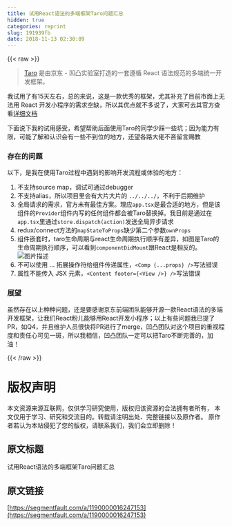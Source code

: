 ```yaml
---
title: 试用React语法的多端框架Taro问题汇总
hidden: true
categories: reprint
slug: 191939fb
date: 2018-11-13 02:30:09
---
```


{{< raw >}}
<blockquote><a href="https://github.com/NervJS/taro" rel="nofollow noreferrer">Taro</a> &#x662F;&#x7531;&#x4EAC;&#x4E1C; - &#x51F9;&#x51F8;&#x5B9E;&#x9A8C;&#x5BA4;&#x6253;&#x9020;&#x7684;&#x4E00;&#x5957;&#x9075;&#x5FAA; React &#x8BED;&#x6CD5;&#x89C4;&#x8303;&#x7684;&#x591A;&#x7AEF;&#x7EDF;&#x4E00;&#x5F00;&#x53D1;&#x6846;&#x67B6;&#x3002;</blockquote><p>&#x6211;&#x8BD5;&#x7528;&#x4E86;&#x6709;15&#x5929;&#x5DE6;&#x53F3;&#xFF0C;&#x603B;&#x7684;&#x6765;&#x8BF4;&#xFF0C;&#x8FD9;&#x662F;&#x4E00;&#x6B3E;&#x4F18;&#x79C0;&#x7684;&#x6846;&#x67B6;&#xFF0C;&#x5C24;&#x5176;&#x8865;&#x5145;&#x4E86;&#x76EE;&#x524D;&#x5E02;&#x9762;&#x4E0A;&#x65E0;&#x6CD5;&#x7528; React &#x5F00;&#x53D1;&#x5C0F;&#x7A0B;&#x5E8F;&#x7684;&#x9700;&#x6C42;&#x7A7A;&#x7F3A;&#xFF0C;&#x6240;&#x4EE5;&#x5176;&#x4F18;&#x70B9;&#x5C31;&#x4E0D;&#x591A;&#x8BF4;&#x4E86;&#xFF0C;&#x5927;&#x5BB6;&#x53EF;&#x53BB;&#x5176;&#x5B98;&#x65B9;&#x67E5;&#x770B;<a href="https://taro.aotu.io/" rel="nofollow noreferrer">&#x8BE6;&#x7EC6;&#x6587;&#x6863;</a></p><p>&#x4E0B;&#x9762;&#x8BF4;&#x4E0B;&#x6211;&#x7684;&#x8BD5;&#x7528;&#x611F;&#x53D7;&#xFF0C;&#x5E0C;&#x671B;&#x5E2E;&#x52A9;&#x540E;&#x9762;&#x4F7F;&#x7528;Taro&#x7684;&#x540C;&#x5B66;&#x5C11;&#x8E29;&#x4E00;&#x4E9B;&#x5751;&#xFF1B;&#x56E0;&#x4E3A;&#x80FD;&#x529B;&#x6709;&#x9650;&#xFF0C;&#x53EF;&#x80FD;&#x4E86;&#x89E3;&#x548C;&#x8BA4;&#x8BC6;&#x4F1A;&#x6709;&#x4E00;&#x4E9B;&#x4E0D;&#x5230;&#x4F4D;&#x7684;&#x5730;&#x65B9;&#xFF0C;&#x8FD8;&#x671B;&#x5404;&#x8DEF;&#x5927;&#x4F6C;&#x4E0D;&#x541D;&#x7559;&#x8A00;&#x8D50;&#x6559;</p><h3>&#x5B58;&#x5728;&#x7684;&#x95EE;&#x9898;</h3><p>&#x4EE5;&#x4E0B;&#xFF0C;&#x662F;&#x6211;&#x5728;&#x4F7F;&#x7528;Taro&#x8FC7;&#x7A0B;&#x4E2D;&#x9047;&#x5230;&#x7684;&#x5F71;&#x54CD;&#x5F00;&#x53D1;&#x6D41;&#x7A0B;&#x6216;&#x4F53;&#x9A8C;&#x7684;&#x5730;&#x65B9;&#xFF1A;</p><ol><li>&#x4E0D;&#x652F;&#x6301;source map&#xFF0C;&#x8C03;&#x8BD5;&#x53EF;&#x901A;&#x8FC7;debugger</li><li>&#x4E0D;&#x652F;&#x6301;alias&#xFF0C;&#x6240;&#x4EE5;&#x9879;&#x76EE;&#x91CC;&#x4F1A;&#x6709;&#x5927;&#x7247;&#x5927;&#x7247;&#x7684; <code>../../../</code>&#xFF0C;&#x4E0D;&#x5229;&#x4E8E;&#x540E;&#x671F;&#x7EF4;&#x62A4;</li><li>&#x5168;&#x5C40;&#x8BF7;&#x6C42;&#x7684;&#x9700;&#x6C42;&#xFF0C;&#x5B98;&#x65B9;&#x672A;&#x6709;&#x6700;&#x4F73;&#x65B9;&#x6848;&#x3002;&#x7406;&#x5E94;<code>app.tsx</code>&#x662F;&#x6700;&#x5408;&#x9002;&#x7684;&#x5730;&#x65B9;&#xFF0C;&#x4F46;&#x662F;&#x8BE5;&#x7EC4;&#x4EF6;&#x7684;<code>Provider</code>&#x7EC4;&#x4EF6;&#x5185;&#x5199;&#x7684;&#x4EFB;&#x4F55;&#x7EC4;&#x4EF6;&#x90FD;&#x4F1A;&#x88AB;Taro&#x66FF;&#x6362;&#x6389;&#x3002;&#x6211;&#x76EE;&#x524D;&#x662F;&#x901A;&#x8FC7;&#x5728;<code>app.tsx</code>&#x91CC;&#x901A;&#x8FC7;<code>store.dispatch(action)</code>&#x53D1;&#x9001;&#x5168;&#x5C40;&#x5F02;&#x6B65;&#x8BF7;&#x6C42;</li><li>redux/connect&#x65B9;&#x6CD5;&#x7684;<code>mapStateToProps</code>&#x7F3A;&#x5C11;&#x7B2C;&#x4E8C;&#x4E2A;&#x53C2;&#x6570;<code>ownProps</code></li><li>&#x7EC4;&#x4EF6;&#x5D4C;&#x5957;&#x65F6;&#xFF0C;taro&#x751F;&#x547D;&#x5468;&#x671F;&#x4E0E;react&#x751F;&#x547D;&#x5468;&#x671F;&#x6267;&#x884C;&#x987A;&#x5E8F;&#x6709;&#x5DEE;&#x5F02;&#xFF0C;&#x5982;&#x56FE;&#x662F;Taro&#x7684;&#x751F;&#x547D;&#x5468;&#x671F;&#x6267;&#x884C;&#x987A;&#x5E8F;&#xFF0C;&#x53EF;&#x4EE5;&#x770B;&#x5230;<code>componentDidMount</code>&#x8DDF;React&#x662F;&#x76F8;&#x53CD;&#x7684;&#x3002;<span class="img-wrap"><img data-src="/img/bVbgkHJ?w=680&amp;h=548" src="https://static.alili.tech/img/bVbgkHJ?w=680&amp;h=548" alt="&#x56FE;&#x7247;&#x63CF;&#x8FF0;" title="&#x56FE;&#x7247;&#x63CF;&#x8FF0;"></span></li><li>&#x4E0D;&#x53EF;&#x4EE5;&#x4F7F;&#x7528; ... &#x62D3;&#x5C55;&#x64CD;&#x4F5C;&#x7B26;&#x7ED9;&#x7EC4;&#x4EF6;&#x4F20;&#x9012;&#x5C5E;&#x6027;&#xFF0C;<code>&lt;Comp {...props} /&gt;</code>&#x5199;&#x6CD5;&#x9519;&#x8BEF;</li><li>&#x5C5E;&#x6027;&#x4E0D;&#x80FD;&#x4F20;&#x5165; JSX &#x5143;&#x7D20;&#xFF0C;<code>&lt;Content footer={&lt;View /&gt;} /&gt;</code>&#x5199;&#x6CD5;&#x9519;&#x8BEF;</li></ol><h3>&#x5C55;&#x671B;</h3><p>&#x867D;&#x7136;&#x5B58;&#x5728;&#x4EE5;&#x4E0A;&#x79CD;&#x79CD;&#x95EE;&#x9898;&#xFF0C;&#x8FD8;&#x662F;&#x8981;&#x611F;&#x8C22;&#x4EAC;&#x4E1C;&#x524D;&#x7AEF;&#x56E2;&#x961F;&#x80FD;&#x591F;&#x5F00;&#x6E90;&#x4E00;&#x6B3E;React&#x8BED;&#x6CD5;&#x7684;&#x591A;&#x7AEF;&#x5F00;&#x53D1;&#x6846;&#x67B6;&#xFF0C;&#x8BA9;&#x6211;&#x4EEC;React&#x7C89;&#x513F;&#x80FD;&#x591F;&#x7528;React&#x5F00;&#x53D1;&#x5C0F;&#x7A0B;&#x5E8F;&#xFF1B;&#x4EE5;&#x4E0A;&#x6709;&#x4E9B;&#x95EE;&#x9898;&#x6211;&#x5DF2;&#x63D0;&#x4E86;PR&#xFF0C;&#x5982;Q4&#xFF0C;&#x5E76;&#x4E14;&#x7EF4;&#x62A4;&#x4EBA;&#x5458;&#x5F88;&#x5FEB;&#x5C06;PR&#x8FDB;&#x884C;&#x4E86;merge&#xFF0C;&#x51F9;&#x51F8;&#x56E2;&#x961F;&#x5BF9;&#x8FD9;&#x4E2A;&#x9879;&#x76EE;&#x7684;&#x91CD;&#x89C6;&#x7A0B;&#x5EA6;&#x548C;&#x8D23;&#x4EFB;&#x5FC3;&#x53EF;&#x89C1;&#x4E00;&#x6591;&#xFF0C;&#x6240;&#x4EE5;&#x6211;&#x76F8;&#x4FE1;&#xFF0C;&#x51F9;&#x51F8;&#x56E2;&#x961F;&#x4E00;&#x5B9A;&#x53EF;&#x4EE5;&#x628A;Taro&#x4E0D;&#x65AD;&#x5B8C;&#x5584;&#x7684;&#xFF0C;&#x52A0;&#x6CB9;&#xFF01;</p>
{{< /raw >}}

# 版权声明
本文资源来源互联网，仅供学习研究使用，版权归该资源的合法拥有者所有，
本文仅用于学习、研究和交流目的。转载请注明出处、完整链接以及原作者。
原作者若认为本站侵犯了您的版权，请联系我们，我们会立即删除！

## 原文标题
试用React语法的多端框架Taro问题汇总

## 原文链接
[https://segmentfault.com/a/1190000016247153](https://segmentfault.com/a/1190000016247153)


